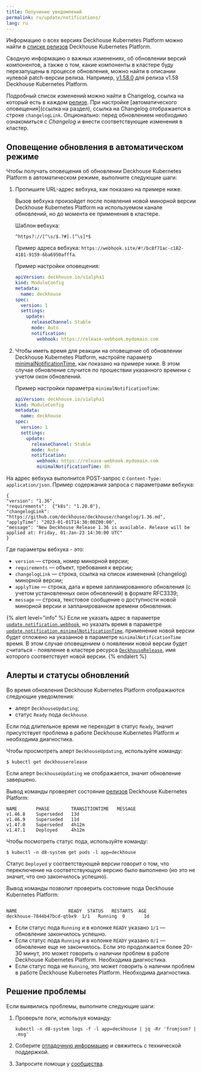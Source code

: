 ```yaml
---
title: Получение уведомлений
permalink: ru/update/notifications/
lang: ru
---
```


Информацию о всех версиях Deckhouse Kubernetes Platform можно найти в [списке релизов](https://github.com/deckhouse/deckhouse/releases) Deckhouse Kubernetes Platform.

Сводную информацию о важных изменениях, об обновлении версий компонентов, а также о том, какие компоненты в кластере буду перезапущены в процессе обновления, можно найти в описании нулевой patch-версии релиза. Например, [v1.58.0](https://github.com/deckhouse/deckhouse/releases/tag/v1.58.0) для релиза v1.58 Deckhouse Kubernetes Platform.

Подробный список изменений можно найти в Changelog, ссылка на который есть в каждом [релизе](https://github.com/deckhouse/deckhouse/releases). При настройке [автоматического оповещения](ссылка на раздел), ссылка на Changelog отображается в строке `changelogLink`.
Опционально: перед обновлением необходимо ознакомиться с *Changelog* и внести соответствующие изменения в кластер.

## Оповещение обновления в автоматическом режиме

Чтобы получать оповещения об обновлении Deckhouse Kubernetes Platform в автоматическом режиме, выполните следующие шаги:

1. Пропишите URL-адрес вебхука, как показано на примере ниже.

   Вызов вебхука произойдет после появления новой минорной версии Deckhouse Kubernetes Platform на используемом канале обновлений, но до момента ее применения в кластере.

   Шаблон вебхука:

   ```
   ^https?://[^\s/$.?#].[^\s]*$
   ```
   Пример адреса вебхука: `https://webhook.site/#!/bc8f71ac-c182-4181-9159-6ba6950afffa`.

   Пример настройки оповещения:

   ```yaml
   apiVersion: deckhouse.io/v1alpha1
   kind: ModuleConfig
   metadata:
     name: deckhouse
   spec:
     version: 1
     settings:
       update:
         releaseChannel: Stable
         mode: Auto
         notification:
           webhook: https://release-webhook.mydomain.com
   ```

2. Чтобы иметь время для реакции на оповещение об обновлении Deckhouse Kubernetes Platform, настройте параметр [minimalNotificationTime](configuration.html#parameters-update-notification-minimalnotificationtime), как показано на примере ниже. В этом случае обновление случится по прошествии указанного времени с учетом окон обновлений.

   Пример настройки параметра `minimalNotificationTime`:

   ```yaml
   apiVersion: deckhouse.io/v1alpha1
   kind: ModuleConfig
   metadata:
     name: deckhouse
   spec:
     version: 1
     settings:
       update:
         releaseChannel: Stable
         mode: Auto
         notification:
           webhook: https://release-webhook.mydomain.com
           minimalNotificationTime: 8h
   ```

На адрес вебхука выполнится POST-запрос с `Content-Type: application/json`. Пример содержания запроса с параметрами вебхука:

```
{
"version": "1.36",
"requirements":  {"k8s": "1.20.0"},
"changelogLink": "https://github.com/deckhouse/deckhouse/changelog/1.36.md",
"applyTime": "2023-01-01T14:30:00Z00:00",
"message": "New Deckhouse Release 1.36 is available. Release will be applied at: Friday, 01-Jan-23 14:30:00 UTC"
}
```

Где параметры вебхука - это:

* `version` — строка, номер минорной версии;
* `requirements` — объект, требования к версии;
* `changelogLink` — строка, ссылка на список изменений (changelog) минорной версии;
* `applyTime` — строка, дата и время запланированного обновления (с учетом установленных окон обновлений) в формате RFC3339;
* `message` — строка, текстовое сообщение о доступности новой минорной версии и запланированном времени обновления.

{% alert level="info" %}
Если не указать адрес в параметре [`update.notification.webhook`](configuration.html#parameters-update-notification-webhook), но указать время в параметре [`update.notification.minimalNotificationTime`](configuration.html#parameters-update-notification-minimalnotificationtime), применение новой версии будет отложено на указанное в параметре `minimalNotificationTime` время. В этом случае оповещением о появлении новой версии будет считаться - появление в кластере ресурса [`DeckhouseRelease`](cr.html#deckhouserelease), имя которого соответствует новой версии.
{% endalert %}

## Алерты и статусы обновлений

Во время обновления Deckhouse Kubernetes Platform отображаются следующие уведомления:

- алерт `DeckhouseUpdating`;
- статус `Ready` пода `deckhouse`.

Если под длительное время не переходит в статус `Ready`, значит присутствует проблема в работе Deckhouse Kubernetes Platform и необходима диагностика.

Чтобы просмотреть алерт `DeckhouseUpdating`, используйте команду:

```shell
$ kubectl get deckhouserelease
```

Если алерт `DeckhouseUpdating` не отображается, значит обновление завершено.

Вывод команды проверяет состояние [релизов](modules/002-deckhouse/cr.html#deckhouserelease) Deckhouse Kubernetes Platform:

```console
NAME       PHASE        TRANSITIONTIME   MESSAGE
v1.46.8    Superseded   13d              
v1.46.9    Superseded   11d              
v1.47.0    Superseded   4h12m            
v1.47.1    Deployed     4h12m            
```

Чтобы посмотреть статус пода, используйте команду:

```shell
$ kubectl -n d8-system get pods -l app=deckhouse
```

Статус `Deployed` у соответствующей версии говорит о том, что переключение на соответствующую версию было выполнено (но это не значит, что оно закончилось успешно).

Вывод команды позволит проверить состояние пода Deckhouse Kubernetes Platform:

```shell

NAME                   READY  STATUS   RESTARTS  AGE
deckhouse-7844b47bcd-qtbx9  1/1   Running  0       1d
```

* Если статус пода `Running` и в колонке `READY` указано `1/1` — обновление закончилось успешно.
* Если статус пода `Running` и в колонке `READY` указано `0/1` — обновление еще не закончилось. Если это продолжается более 20–30 минут, это может говорить о наличии проблем в работе Deckhouse Kubernetes Platform. Необходима диагностика.
* Если статус пода не `Running`, это может говорить о наличии проблем в работе Deckhouse Kubernetes Platform. Необходима диагностика.

## Решение проблемы

Если выявились проблемы, выполните следующие шаги:

1. Проверьте логи, используя команду:

   ```shell
   kubectl -n d8-system logs -f -l app=deckhouse | jq -Rr 'fromjson? | .msg'
   ```

2. Соберите [отладочную информацию](modules/002-deckhouse/faq.html#как-собрать-информацию-для-отладки) и свяжитесь с технической поддержкой.
3. Запросите помощи у [сообщества](https://deckhouse.ru/community/about.html).

